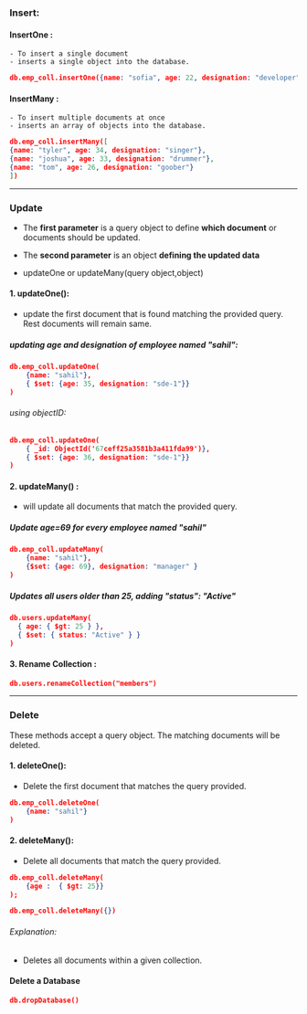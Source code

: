 ### Insert: 
#### InsertOne : 
 
	- To insert a single document 
	- inserts a single object into the database.
```json
db.emp_coll.insertOne({name: "sofia", age: 22, designation: "developer"})
```
#### InsertMany : 
	- To insert multiple documents at once
	- inserts an array of objects into the database.
```json
db.emp_coll.insertMany([
{name: "tyler", age: 34, designation: "singer"},
{name: "joshua", age: 33, designation: "drummer"},
{name: "tom", age: 26, designation: "goober"}
])
``` 

---

### Update 
- The **first parameter** is a query object to define **which document** or documents should be updated.

- The **second parameter** is an object **defining the updated data**
- updateOne or updateMany(query object,object)
#### 1. updateOne():
- update the first document that is found matching the provided query. Rest documents will remain same.

##### updating age and designation of employee named "sahil": 
```json
db.emp_coll.updateOne(
    {name: "sahil"},
    { $set: {age: 35, designation: "sde-1"}}
)
```

###### using objectID:
```JSON
db.emp_coll.updateOne(
    { _id: ObjectId('67ceff25a3581b3a411fda99')},
    { $set: {age: 36, designation: "sde-1"}}
)
```

#### 2. updateMany() :
- will update all documents that match the provided query.
##### Update age=69 for every employee named "sahil"
```json
db.emp_coll.updateMany(
    {name: "sahil"},
    {$set: {age: 69}, designation: "manager" }
)
```

##### Updates all users older than 25, adding "status": "Active"
```json
db.users.updateMany(
  { age: { $gt: 25 } }, 
  { $set: { status: "Active" } }
)

```

#### 3. Rename Collection :
```json
db.users.renameCollection("members")
```

---
### Delete 
These methods accept a query object. The matching documents will be deleted.

#### 1. deleteOne():
- Delete the first document that matches the query provided.
```json
db.emp_coll.deleteOne(
	{name: "sahil"}
)
```

#### 2. deleteMany():
- Delete all documents that match the query provided.
```json
db.emp_coll.deleteMany(
	{age :  { $gt: 25}}
);
```

```json
db.emp_coll.deleteMany({})
```

###### Explanation:
- Deletes all documents within a given collection.
#### Delete a Database
```json
db.dropDatabase() 
```